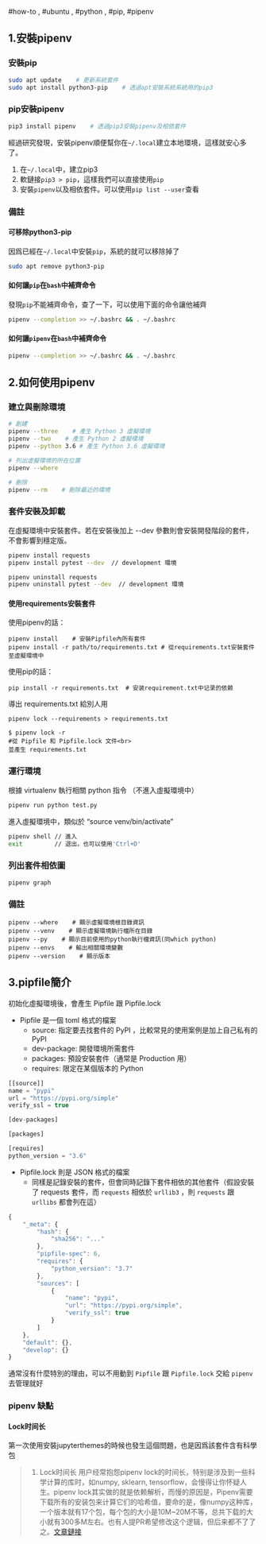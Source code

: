 #how-to , #ubuntu , #python , #pip, #pipenv

## 1.安裝pipenv

### 安裝pip

```bash
sudo apt update    # 更新系統套件
sudo apt install python3-pip    # 透過apt安裝系統系統用的pip3
```

### pip安裝pipenv
```bash
pip3 install pipenv    # 透過pip3安裝pipenv及相依套件
```
經過研究發現，安裝pipenv順便幫你在`~/.local`建立本地環境，這樣就安心多了。
1. 在`~/.local`中，建立pip3
2. 軟鏈接`pip3 > pip`，這樣我們可以直接使用`pip`
3. 安裝`pipenv`以及相依套件。可以使用`pip list --user`查看

### 備註
#### 可移除python3-pip
因爲已經在`~/.local`中安裝`pip`，系統的就可以移除掉了
```bash
sudo apt remove python3-pip
```

#### 如何讓`pip`在`bash`中補齊命令
發現`pip`不能補齊命令，查了一下，可以使用下面的命令讓他補齊
```bash
pipenv --completion >> ~/.bashrc && . ~/.bashrc
```

#### 如何讓`pipenv`在`bash`中補齊命令

```bash
pipenv --completion >> ~/.bashrc && . ~/.bashrc
```

## 2.如何使用pipenv

### 建立與刪除環境

```bash
# 創建
pipenv --three    # 產生 Python 3 虛擬環境
pipenv --two    # 產生 Python 2 虛擬環境
pipenv --python 3.6 # 產生 Python 3.6 虛擬環境

# 列出虛擬環境的所在位置
pipenv --where

# 刪除
pipenv --rm    # 刪除最近的環境
```



### 套件安裝及卸載

在虛擬環境中安裝套件。若在安裝後加上 --dev 參數則會安裝開發階段的套件，不會影響到穩定版。
```bash
pipenv install requests
pipenv install pytest --dev  // development 環境

pipenv uninstall requests
pipenv uninstall pytest --dev  // development 環境

```

#### 使用requirements安裝套件

使用pipenv的話：
```
pipenv install    # 安裝Pipfile內所有套件
pipenv install -r path/to/requirements.txt # 從requirements.txt安裝套件至虛擬環境中
```

使用pip的話：
```
pip install -r requirements.txt  # 安装requirement.txt中记录的依赖
```

導出 requirements.txt 給別人用
```
pipenv lock --requirements > requirements.txt
```

```
$ pipenv lock -r 
#從 Pipfile 和 Pipfile.lock 文件<br>
並產生 requirements.txt
```

### 運行環境

根據 virtualenv 執行相關 python 指令 （不進入虛擬環境中）
```bash
pipenv run python test.py
```

進入虛擬環境中，類似於 “source venv/bin/activate”
```bash
pipenv shell // 進入
exit         // 退出，也可以使用'Ctrl+D'
```



### 列出套件相依圖
```
pipenv graph
```

### 備註
```
pipenv --where    # 顯示虛擬環境根目錄資訊
pipenv --venv    # 顯示虛擬環境執行檔所在目錄
pipenv --py    # 顯示目前使用的python執行檔資訊(同which python)
pipenv --envs    # 輸出相關環境變數
pipenv --version    # 顯示版本
```

## 3.pipfile簡介
初始化虛擬環境後，會產生 Pipfile 跟 Pipfile.lock

* Pipfile 是一個 toml 格式的檔案
    * source: 指定要去找套件的 PyPI ，比較常見的使用案例是加上自己私有的 PyPI
    * dev-package: 開發環境所需套件
    * packages: 預設安裝套件（通常是 Production 用）
    * requires: 限定在某個版本的 Python

```javascript
[[source]]
name = "pypi"
url = "https://pypi.org/simple"
verify_ssl = true

[dev-packages]

[packages]

[requires]
python_version = "3.6"
```

* Pipfile.lock 則是 JSON 格式的檔案
    * 同樣是記錄安裝的套件，但會同時記錄下套件相依的其他套件（假設安裝了 requests 套件，而 `requests` 相依於 `urllib3` ，則 `requests` 跟 `urllibs` 都會列在這）
```javascript
{
    "_meta": {
        "hash": {
            "sha256": "..."
        },
        "pipfile-spec": 6,
        "requires": {
            "python_version": "3.7"
        },
        "sources": [
            {
                "name": "pypi",
                "url": "https://pypi.org/simple",
                "verify_ssl": true
            }
        ]
    },
    "default": {},
    "develop": {}
}
```

通常沒有什麼特別的理由，可以不用動到 `Pipfile` 跟 `Pipfile.lock`
交給 `pipenv` 去管理就好


### pipenv 缺點

#### Lock时间长

第一次使用安裝jupyterthemes的時候也發生這個問題，也是因爲該套件含有科學包

> 1. Lock时间长
用户经常抱怨pipenv lock的时间长，特别是涉及到一些科学计算的库时，如numpy, sklearn, tensorflow，会慢得让你怀疑人生。pipenv lock其实做的就是依赖解析，而慢的原因是，Pipenv需要下载所有的安装包来计算它们的哈希值，要命的是，像numpy这种库，一个版本就有17个包，每个包的大小是10M~20M不等，总共下载的大小就有300多M左右。也有人提PR希望修改这个逻辑，但后来都不了了之。[文章鏈接](https://zhuanlan.zhihu.com/p/80695813)

